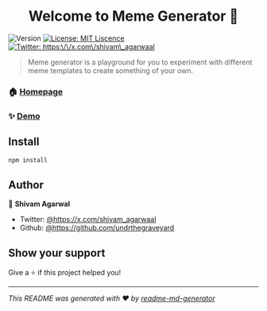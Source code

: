 <h1 align="center">Welcome to Meme Generator 👋</h1>
<p>
  <img alt="Version" src="https://img.shields.io/badge/version-(1.0.0)-blue.svg?cacheSeconds=2592000" />
  <a href="#" target="_blank">
    <img alt="License: MIT Liscence " src="https://img.shields.io/badge/License-MIT Liscence -yellow.svg" />
  </a>
  <a href="https://twitter.com/https:\/\/x.com\/shivam\_agarwaal" target="_blank">
    <img alt="Twitter: https:\/\/x.com\/shivam\_agarwaal" src="https://img.shields.io/twitter/follow/https:\/\/x.com\/shivam\_agarwaal.svg?style=social" />
  </a>
</p>

> Meme generator is a  playground for you to experiment with different meme templates to create something of your own. 

### 🏠 [Homepage](https://undrthegraveyard.github.io/meme_generator/)

### ✨ [Demo](https://undrthegraveyard.github.io/meme_generator/)

## Install

```sh
npm install
```

## Author

👤 **Shivam Agarwal**

* Twitter: [@https:\/\/x.com\/shivam\_agarwaal](https://twitter.com/https:\/\/x.com\/shivam\_agarwaal)
* Github: [@https:\/\/github.com\/undrthegraveyard](https://github.com/https:\/\/github.com\/undrthegraveyard)

## Show your support

Give a ⭐️ if this project helped you!

***
_This README was generated with ❤️ by [readme-md-generator](https://github.com/kefranabg/readme-md-generator)_